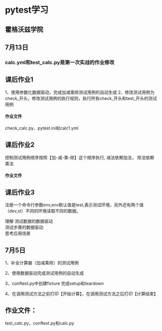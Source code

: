 # pytest学习
## 霍格沃兹学院
## 7月13日
### calc.yml和test_calc.py是第一次实战的作业修改

## 课后作业1
1、使用参数化数据驱动，完成加减乘除测试用例的自动生成
2、修改测试用例为check_开头，修改测试用例的执行规则，执行所有check_开头和test_开头的测试用例
#### 作业文件
check_calc.py、pytest.ini和calc1.yml

## 课后作业2
控制测试用例顺序按照【加-减-乘-除】这个顺序执行,
减法依赖加法， 除法依赖乘法
#### 作业文件



## 课后作业3
注册一个命令行参数env,env默认值是test,表示测试环境，另外还有两个值 （dev,st）不同的环境读取不同的数据。

理解
测试数据的数据驱动\
测试步骤的数据驱动\
思考应用场景


## 7月5日

1、补全计算器（加减乘除）的测试用例

2、使用数据驱动完成测试用例的自动生成

3、conftest.py中创建fixture 完成setup和teardown

4、在调用测试方法之前打印【开始计算】，在调用测试方法之后打印【计算结束】

## 作业文件：
test_calc.py，conftest.py和calc.py

